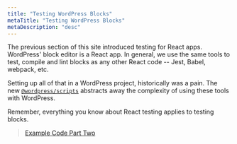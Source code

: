 ```yaml
---
title: "Testing WordPress Blocks"
metaTitle: "Testing WordPress Blocks"
metaDescription: "desc"
---
```


The previous section of this site introduced testing for React apps. WordPress' block editor is a React app. In general, we use the same tools to test, compile and lint blocks as any other React code -- Jest, Babel, webpack, etc.

Setting up all of that in a WordPress project, historically was a pain. The new [`@wordpress/scripts`](https://developer.wordpress.org/block-editor/packages/packages-scripts/) abstracts away the complexity of using these tools with WordPress.

Remember, everything you know about React testing applies to testing blocks.

> [Example Code Part Two](https://github.com/Shelob9/testing-react-wordpress)
